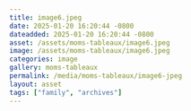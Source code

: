 ```yaml
---
title: image6.jpeg
date: 2025-01-20 16:20:44 -0800
dateadded: 2025-01-20 16:20:44 -0800
asset: /assets/moms-tableaux/image6.jpeg
image: /assets/moms-tableaux/image6.jpeg
categories: image
gallery: moms-tableaux
permalink: /media/moms-tableaux/image6-jpeg
layout: asset
tags: ["family", "archives"]
--- 
```


